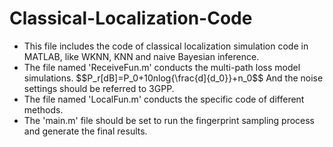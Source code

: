 # Classical-Localization-Code
+ This file includes the code of classical localization simulation code in MATLAB, like WKNN, KNN and naive Bayesian inference.
+ The file named 'ReceiveFun.m' conducts the multi-path loss model simulations. 
$$P_r[dB]=P_0+10nlog{\frac{d]{d_0}}+n_0$$
And the noise settings should be referred to 3GPP.
+ The file named 'LocalFun.m' conducts the specific code of different methods.
+ The 'main.m' file should be set to run the fingerprint sampling process and generate the final results.
